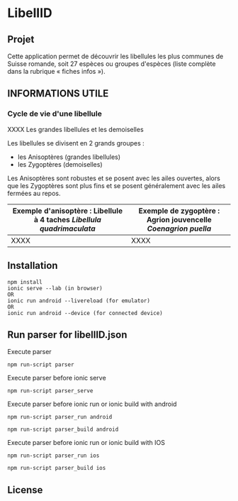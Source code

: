 # LibellID
## Projet
Cette application permet de découvrir les libellules les plus communes de Suisse romande, soit 27 espèces ou groupes d&#39;espèces (liste complète dans la rubrique « fiches infos »).


## INFORMATIONS UTILE

### Cycle de vie d'une libellule
XXXX
Les grandes libellules et les demoiselles

Les libellules se divisent en 2 grands groupes :

- les Anisoptères (grandes libellules)
- les Zygoptères (demoiselles)

Les Anisoptères sont robustes et se posent avec les ailes ouvertes, alors que les Zygoptères sont plus fins et se posent généralement avec les ailes fermées au repos.

| Exemple d&#39;anisoptère : Libellule à 4 taches _Libellula quadrimaculata_ | Exemple de zygoptère : Agrion jouvencelle _Coenagrion puella_ |
| --- | --- |
| XXXX | XXXX |


## Installation
```
npm install
ionic serve --lab (in browser)
OR
ionic run android --livereload (for emulator)
OR
ionic run android --device (for connected device)
```
## Run parser for libellID.json

Execute parser

`npm run-script parser`

Execute parser before ionic serve

`npm run-script parser_serve`

Execute parser before ionic run or ionic build with android

`npm run-script parser_run android`

`npm run-script parser_build android`

Execute parser before ionic run or ionic build with IOS

`npm run-script parser_run ios`

`npm run-script parser_build ios`


## License

